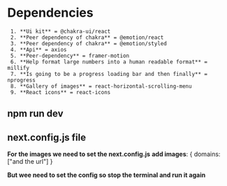 # **Dependencies**

```
 1. **Ui kit** = @chakra-ui/react
 2. **Peer dependency of chakra** = @emotion/react
 3. **Peer dependency of chakra** = @emotion/styled
 4. **Api** = axios
 5. **Peer-dependency** = framer-motion
 6. **Help format large numbers into a human readable format** = millify
 7. **Is going to be a progress loading bar and then finally** = nprogress
 8. **Gallery of images** = react-horizontal-scrolling-menu
 9. **React icons** = react-icons
```

## **npm run dev**

## **next.config.js file**

**For the images we need to set the next.config.js**
**add images**: {
domains:["and the url"]
}

**But wee need to set the config so stop the terminal and run it again**
